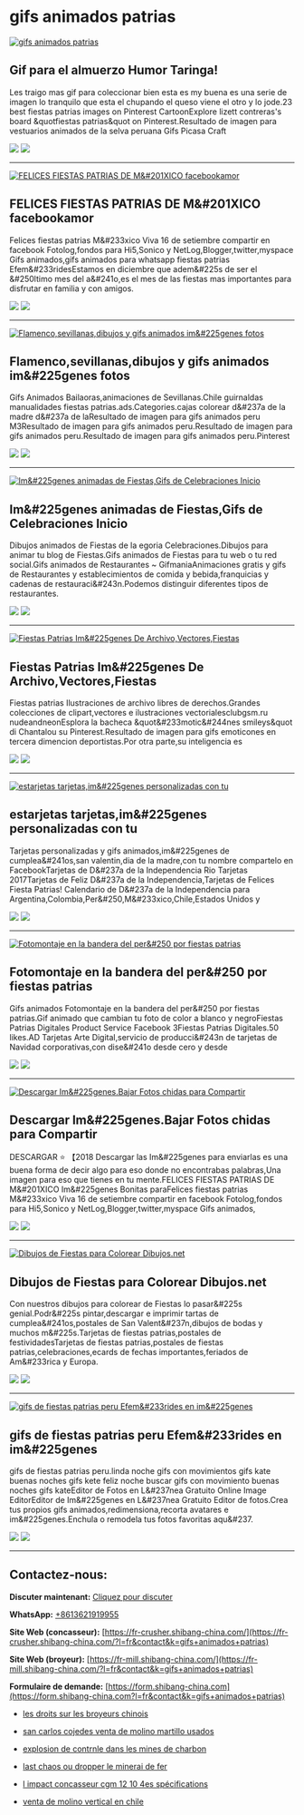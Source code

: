 # gifs animados patrias

<a href="https://swt.shibang-china.com/?l=fr&img&k=gifs+animados+patrias" target="_blank">![gifs animados patrias](http://static.shibang-china.com/all-800x300/770.jpg)</a>

## Gif para el almuerzo Humor Taringa!
Les traigo mas gif para coleccionar bien esta es my buena es una serie de imagen lo tranquilo que esta el chupando el queso viene el otro y lo jode.23 best fiestas patrias images on Pinterest CartoonExplore lizett contreras's board &quotfiestas patrias&quot on Pinterest.Resultado de imagen para vestuarios animados de la selva peruana Gifs Picasa Craft


<a href="https://whatsapp.shibangsoft.com/WhatsApp.php" target="_blank" title="WhatsApp">![](http://static.shibang-china.com/icon/whatsapp.png)</a> <a href="https://swt.shibang-china.com/?l=fr&icon&k=gifs+animados+patrias" target="_blank">![](http://static.shibang-china.com/icon/chat-fr.png)</a>

---

<a href="https://swt.shibang-china.com/?l=fr&img&k=gifs+animados+patrias" target="_blank">![FELICES FIESTAS PATRIAS DE M&#201XICO facebookamor](http://static.shibang-china.com/all-800x300/875.jpg)</a>

## FELICES FIESTAS PATRIAS DE M&#201XICO facebookamor
Felices fiestas patrias M&#233xico Viva 16 de setiembre compartir en facebook Fotolog,fondos para Hi5,Sonico y NetLog,Blogger,twitter,myspace Gifs animados,gifs animados para whatsapp fiestas patrias Efem&#233ridesEstamos en diciembre que adem&#225s de ser el &#250ltimo mes del a&#241o,es el mes de las fiestas mas importantes para disfrutar en familia y con amigos.


<a href="https://whatsapp.shibangsoft.com/WhatsApp.php" target="_blank" title="WhatsApp">![](http://static.shibang-china.com/icon/whatsapp.png)</a> <a href="https://swt.shibang-china.com/?l=fr&icon&k=gifs+animados+patrias" target="_blank">![](http://static.shibang-china.com/icon/chat-fr.png)</a>

---

<a href="https://swt.shibang-china.com/?l=fr&img&k=gifs+animados+patrias" target="_blank">![Flamenco,sevillanas,dibujos y gifs animados im&#225genes fotos](http://static.shibang-china.com/all-800x300/1410.jpg)</a>

## Flamenco,sevillanas,dibujos y gifs animados im&#225genes fotos
Gifs Animados Bailaoras,animaciones de Sevillanas.Chile guirnaldas manualidades fiestas patrias.ads.Categories.cajas colorear d&#237a de la madre d&#237a de laResultado de imagen para gifs animados peru M3Resultado de imagen para gifs animados peru.Resultado de imagen para gifs animados peru.Resultado de imagen para gifs animados peru.Pinterest


<a href="https://whatsapp.shibangsoft.com/WhatsApp.php" target="_blank" title="WhatsApp">![](http://static.shibang-china.com/icon/whatsapp.png)</a> <a href="https://swt.shibang-china.com/?l=fr&icon&k=gifs+animados+patrias" target="_blank">![](http://static.shibang-china.com/icon/chat-fr.png)</a>

---

<a href="https://swt.shibang-china.com/?l=fr&img&k=gifs+animados+patrias" target="_blank">![Im&#225genes animadas de Fiestas,Gifs de Celebraciones Inicio](http://static.shibang-china.com/all-800x300/420.jpg)</a>

## Im&#225genes animadas de Fiestas,Gifs de Celebraciones Inicio
Dibujos animados de Fiestas de la egoria Celebraciones.Dibujos para animar tu blog de Fiestas.Gifs animados de Fiestas para tu web o tu red social.Gifs animados de Restaurantes ~ GifmaniaAnimaciones gratis y gifs de Restaurantes y establecimientos de comida y bebida,franquicias y cadenas de restauraci&#243n.Podemos distinguir diferentes tipos de restaurantes.


<a href="https://whatsapp.shibangsoft.com/WhatsApp.php" target="_blank" title="WhatsApp">![](http://static.shibang-china.com/icon/whatsapp.png)</a> <a href="https://swt.shibang-china.com/?l=fr&icon&k=gifs+animados+patrias" target="_blank">![](http://static.shibang-china.com/icon/chat-fr.png)</a>

---

<a href="https://swt.shibang-china.com/?l=fr&img&k=gifs+animados+patrias" target="_blank">![Fiestas Patrias Im&#225genes De Archivo,Vectores,Fiestas](http://static.shibang-china.com/all-800x300/808.jpg)</a>

## Fiestas Patrias Im&#225genes De Archivo,Vectores,Fiestas
Fiestas patrias Ilustraciones de archivo libres de derechos.Grandes colecciones de clipart,vectores e ilustraciones vectorialesclubgsm.ru nudeandneonEsplora la bacheca &quot&#233motic&#244nes smileys&quot di Chantalou su Pinterest.Resultado de imagen para gifs emoticones en tercera dimencion deportistas.Por otra parte,su inteligencia es


<a href="https://whatsapp.shibangsoft.com/WhatsApp.php" target="_blank" title="WhatsApp">![](http://static.shibang-china.com/icon/whatsapp.png)</a> <a href="https://swt.shibang-china.com/?l=fr&icon&k=gifs+animados+patrias" target="_blank">![](http://static.shibang-china.com/icon/chat-fr.png)</a>

---

<a href="https://swt.shibang-china.com/?l=fr&img&k=gifs+animados+patrias" target="_blank">![estarjetas tarjetas,im&#225genes personalizadas con tu](http://static.shibang-china.com/all-800x300/927.jpg)</a>

## estarjetas tarjetas,im&#225genes personalizadas con tu
Tarjetas personalizadas y gifs animados,im&#225genes de cumplea&#241os,san valentin,dia de la madre,con tu nombre compartelo en FacebookTarjetas de D&#237a de la Independencia Rio Tarjetas 2017Tarjetas de Feliz D&#237a de la Independencia,Tarjetas de Felices Fiesta Patrias! Calendario de D&#237a de la Independencia para Argentina,Colombia,Per&#250,M&#233xico,Chile,Estados Unidos y


<a href="https://whatsapp.shibangsoft.com/WhatsApp.php" target="_blank" title="WhatsApp">![](http://static.shibang-china.com/icon/whatsapp.png)</a> <a href="https://swt.shibang-china.com/?l=fr&icon&k=gifs+animados+patrias" target="_blank">![](http://static.shibang-china.com/icon/chat-fr.png)</a>

---

<a href="https://swt.shibang-china.com/?l=fr&img&k=gifs+animados+patrias" target="_blank">![Fotomontaje en la bandera del per&#250 por fiestas patrias](http://static.shibang-china.com/all-800x300/83.jpg)</a>

## Fotomontaje en la bandera del per&#250 por fiestas patrias
Gifs animados Fotomontaje en la bandera del per&#250 por fiestas patrias.Gif animado que cambian tu foto de color a blanco y negroFiestas Patrias Digitales Product Service Facebook 3Fiestas Patrias Digitales.50 likes.AD Tarjetas Arte Digital,servicio de producci&#243n de tarjetas de Navidad corporativas,con dise&#241o desde cero y desde


<a href="https://whatsapp.shibangsoft.com/WhatsApp.php" target="_blank" title="WhatsApp">![](http://static.shibang-china.com/icon/whatsapp.png)</a> <a href="https://swt.shibang-china.com/?l=fr&icon&k=gifs+animados+patrias" target="_blank">![](http://static.shibang-china.com/icon/chat-fr.png)</a>

---

<a href="https://swt.shibang-china.com/?l=fr&img&k=gifs+animados+patrias" target="_blank">![Descargar Im&#225genes.Bajar Fotos chidas para Compartir](http://static.shibang-china.com/all-800x300/222.jpg)</a>

## Descargar Im&#225genes.Bajar Fotos chidas para Compartir
DESCARGAR ⭐ 【2018 Descargar las Im&#225genes para enviarlas es una buena forma de decir algo para eso donde no encontrabas palabras,Una imagen para eso que tienes en tu mente.FELICES FIESTAS PATRIAS DE M&#201XICO Im&#225genes Bonitas paraFelices fiestas patrias M&#233xico Viva 16 de setiembre compartir en facebook Fotolog,fondos para Hi5,Sonico y NetLog,Blogger,twitter,myspace Gifs animados,


<a href="https://whatsapp.shibangsoft.com/WhatsApp.php" target="_blank" title="WhatsApp">![](http://static.shibang-china.com/icon/whatsapp.png)</a> <a href="https://swt.shibang-china.com/?l=fr&icon&k=gifs+animados+patrias" target="_blank">![](http://static.shibang-china.com/icon/chat-fr.png)</a>

---

<a href="https://swt.shibang-china.com/?l=fr&img&k=gifs+animados+patrias" target="_blank">![Dibujos de Fiestas para Colorear Dibujos.net](http://static.shibang-china.com/all-800x300/430.jpg)</a>

## Dibujos de Fiestas para Colorear Dibujos.net
Con nuestros dibujos para colorear de Fiestas lo pasar&#225s genial.Podr&#225s pintar,descargar e imprimir tartas de cumplea&#241os,postales de San Valent&#237n,dibujos de bodas y muchos m&#225s.Tarjetas de fiestas patrias,postales de festividadesTarjetas de fiestas patrias,postales de fiestas patrias,celebraciones,ecards de fechas importantes,feriados de Am&#233rica y Europa.


<a href="https://whatsapp.shibangsoft.com/WhatsApp.php" target="_blank" title="WhatsApp">![](http://static.shibang-china.com/icon/whatsapp.png)</a> <a href="https://swt.shibang-china.com/?l=fr&icon&k=gifs+animados+patrias" target="_blank">![](http://static.shibang-china.com/icon/chat-fr.png)</a>

---

<a href="https://swt.shibang-china.com/?l=fr&img&k=gifs+animados+patrias" target="_blank">![gifs de fiestas patrias peru Efem&#233rides en im&#225genes](http://static.shibang-china.com/all-800x300/160.jpg)</a>

## gifs de fiestas patrias peru Efem&#233rides en im&#225genes
gifs de fiestas patrias peru.linda noche gifs con movimientos gifs kate buenas noches gifs kete feliz noche buscar gifs con movimiento buenas noches gifs kateEditor de Fotos en L&#237nea Gratuito Online Image EditorEditor de Im&#225genes en L&#237nea Gratuito Editor de fotos.Crea tus propios gifs animados,redimensiona,recorta avatares e im&#225genes.Enchula o remodela tus fotos favoritas aqu&#237.


<a href="https://whatsapp.shibangsoft.com/WhatsApp.php" target="_blank" title="WhatsApp">![](http://static.shibang-china.com/icon/whatsapp.png)</a> <a href="https://swt.shibang-china.com/?l=fr&icon&k=gifs+animados+patrias" target="_blank">![](http://static.shibang-china.com/icon/chat-fr.png)</a>

---
## Contactez-nous:

**Discuter maintenant:** [Cliquez pour discuter](https://swt.shibang-china.com?l=fr&contact&k=gifs+animados+patrias)

**WhatsApp:**  [+8613621919955](https://whatsapp.shibangsoft.com/WhatsApp.php)

**Site Web (concasseur):** [https://fr-crusher.shibang-china.com/](https://fr-crusher.shibang-china.com/?l=fr&contact&k=gifs+animados+patrias)

**Site Web (broyeur):** [https://fr-mill.shibang-china.com/](https://fr-mill.shibang-china.com/?l=fr&contact&k=gifs+animados+patrias)

**Formulaire de demande:** [https://form.shibang-china.com](https://form.shibang-china.com?l=fr&contact&k=gifs+animados+patrias)

* [les droits sur les broyeurs chinois](../61/les%20droits%20sur%20les%20broyeurs%20chinois.md)

* [san carlos cojedes venta de molino martillo usados](../64/san%20carlos%20cojedes%20venta%20de%20molino%20martillo%20usados.md)

* [explosion de contrnle dans les mines de charbon](../61/explosion%20de%20contrnle%20dans%20les%20mines%20de%20charbon.md)

* [last chaos ou dropper le minerai de fer](../61/last%20chaos%20ou%20dropper%20le%20minerai%20de%20fer.md)

* [l impact concasseur cgm 12 10 4es spécifications](../61/l%20impact%20concasseur%20cgm%2012%2010%204es%20sp%C3%A9cifications.md)

* [venta de molino vertical en chile](../64/venta%20de%20molino%20vertical%20en%20chile.md)